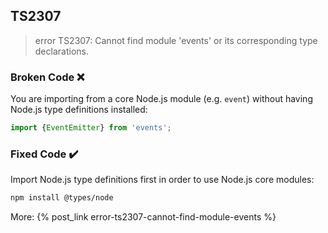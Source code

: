 ## TS2307

> error TS2307: Cannot find module 'events' or its corresponding type declarations.

### Broken Code ❌

You are importing from a core Node.js module (e.g. `event`) without having Node.js type definitions installed:

```ts
import {EventEmitter} from 'events';
```

### Fixed Code ✔️

Import Node.js type definitions first in order to use Node.js core modules:

```bash
npm install @types/node
```

More: {% post_link error-ts2307-cannot-find-module-events %}
